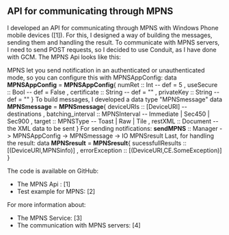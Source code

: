 ## API for communicating through MPNS
I developed an API for communicating through MPNS with Windows Phone mobile devices ([1]). For this, I designed a way of building the messages, sending them and handling the result.
To communicate with MPNS servers, I need to send POST requests, so I decided to use Conduit, as I have done with GCM. The MPNS Api looks like this:

MPNS let you send notification in an authenticated or unauthenticated mode, so you can configure this with  MPNSAppConfig:
 data **MPNSAppConfig** = **MPNSAppConfig**{
        numRet       :: Int      -- def = 5
    ,   useSecure    :: Bool     -- def = False
    ,   certificate  :: String   -- def = ""
    ,   privateKey   :: String   -- def = ""
    }
To build messages, I developed a data type "MPNSmessage"
 data **MPNSmessage** = **MPNSmessage**{
        deviceURIs          :: [DeviceURI]  -- destinations
    ,   batching_interval   :: MPNSInterval -- Immediate | Sec450 | Sec900
    ,   target              :: MPNSType     -- Toast     | Raw    | Tile
    ,   restXML             :: Document     -- the XML data to be sent
    }
For sending notifications:
**sendMPNS** :: Manager -> MPNSAppConfig -> MPNSmessage -> IO MPNSresult
Last, for handling the result:
 data **MPNSresult** = **MPNSresult**{
        sucessfullResults :: [(DeviceURI,MPNSinfo)]
    ,   errorException    :: [(DeviceURI,CE.SomeException)]
    }

The code is available on GitHub:
 - The MPNS Api : [1]
 - Test example for MPNS: [2]

For more information about:
 - The MPNS Service: [3]
 - The communication with MPNS servers:  [4]
